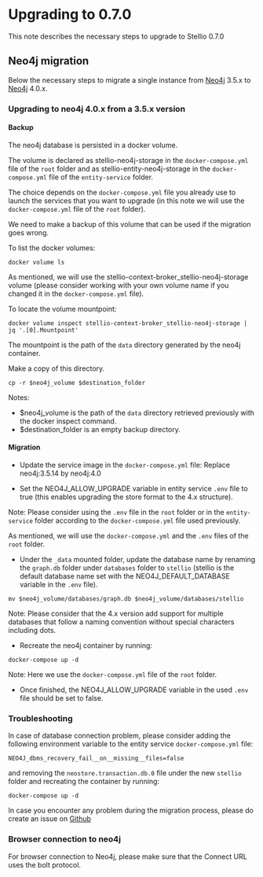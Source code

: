 # Upgrading to 0.7.0

This note describes the necessary steps to upgrade to Stellio 0.7.0

## Neo4j migration

Below the necessary steps to migrate a single instance from [Neo4j](https://neo4j.com/) 3.5.x to [Neo4j](https://neo4j.com/) 4.0.x.

### Upgrading to neo4j 4.0.x from a 3.5.x version

#### Backup

The neo4j database is persisted in a docker volume.

The volume is declared as stellio-neo4j-storage in the `docker-compose.yml` file of the `root` folder and as
stellio-entity-neo4j-storage in the `docker-compose.yml` file of the `entity-service` folder.

The choice depends on the `docker-compose.yml` file you already use to launch the services that you want to upgrade 
(in this note we will use the `docker-compose.yml` file of the `root` folder).

We need to make a backup of this volume that can be used if the migration goes wrong.

To list the docker volumes:

```shell
docker volume ls
```

As mentioned, we will use the stellio-context-broker_stellio-neo4j-storage volume (please consider working with your 
own volume name if you changed it in the `docker-compose.yml` file).

To locate the volume mountpoint:

```shell
docker volume inspect stellio-context-broker_stellio-neo4j-storage | jq '.[0].Mountpoint'
```

The mountpoint is the path of the `data` directory generated by the neo4j container.

Make a copy of this directory.

```shell
cp -r $neo4j_volume $destination_folder
```

Notes:

-   $neo4j_volume is the path of the `data` directory retrieved previously with the docker inspect command.
-   $destination_folder is an empty backup directory.

#### Migration

- Update the service image in the `docker-compose.yml` file: Replace neo4j:3.5.14 by neo4j:4.0

- Set the NEO4J_ALLOW_UPGRADE variable in entity service `.env` file to true 
(this enables upgrading the store format to the 4.x structure).

Note: Please consider using the `.env` file in the `root` folder or in
the `entity-service` folder according to the `docker-compose.yml` file
used previously.

As mentioned, we will use the `docker-compose.yml` and the `.env` files of the `root` folder.

- Under the `_data` mounted folder, update the database name by renaming the `graph.db` folder under `databases` folder to `stellio`
(stellio is the default database name set with the NEO4J_DEFAULT_DATABASE variable in the `.env` file).

```shell
mv $neo4j_volume/databases/graph.db $neo4j_volume/databases/stellio
```

Note: Please consider that the 4.x version add support for multiple
databases that follow a naming convention without special characters
including dots.

- Recreate the neo4j container by running:

```shell
docker-compose up -d
```

Note: Here we use the `docker-compose.yml` file of the `root` folder.

- Once finished, the NEO4J_ALLOW_UPGRADE variable in the used `.env` file should be set to false.

### Troubleshooting

In case of database connection problem, please consider adding the following environment variable to the entity service
`docker-compose.yml` file:

```shell
NEO4J_dbms_recovery_fail__on__missing__files=false
```

and removing the `neostore.transaction.db.0` file under the new `stellio` folder and recreating the container by running:

```shell
docker-compose up -d
```

In case you encounter any problem during the migration process, please do create an issue on
[Github](https://github.com/stellio-hub/stellio-context-broker/)

### Browser connection to neo4j

For browser connection to Neo4j, please make sure that the Connect URL uses the bolt protocol.
